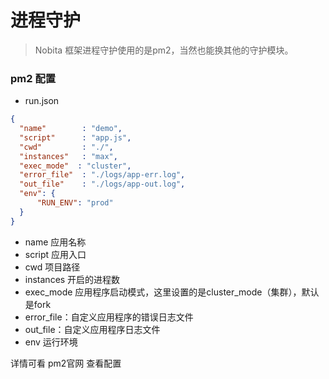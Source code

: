 # 进程守护
> Nobita 框架进程守护使用的是pm2，当然也能换其他的守护模块。

### pm2 配置
- run.json
```json
{
  "name"        : "demo",  
  "script"      : "app.js", 
  "cwd"         : "./",
  "instances"   : "max",
  "exec_mode"  : "cluster",
  "error_file"  : "./logs/app-err.log",  
  "out_file"    : "./logs/app-out.log", 
  "env": {
      "RUN_ENV": "prod"
  }
}
```

- name 应用名称
- script 应用入口
- cwd 项目路径
- instances 开启的进程数
- exec_mode 应用程序启动模式，这里设置的是cluster_mode（集群），默认是fork
- error_file：自定义应用程序的错误日志文件
- out_file：自定义应用程序日志文件
- env 运行环境

详情可看 pm2官网 查看配置